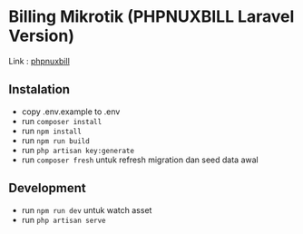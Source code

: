 # Billing Mikrotik (PHPNUXBILL Laravel Version)
Link : [phpnuxbill](https://github.com/hotspotbilling/phpnuxbill)
## Instalation
- copy .env.example to .env
- run `composer install`
- run `npm install`
- run `npm run build`
- run `php artisan key:generate`
- run `composer fresh` untuk refresh migration dan seed data awal

## Development
- run `npm run dev` untuk watch asset
- run `php artisan serve`
